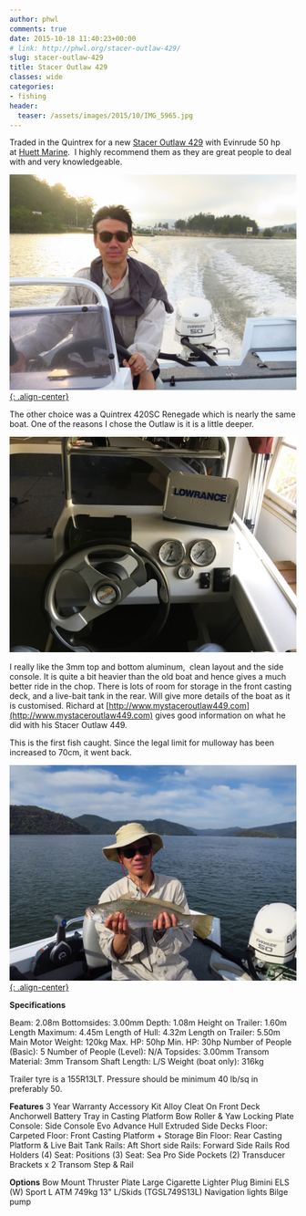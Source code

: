 ```yaml
---
author: phwl
comments: true
date: 2015-10-18 11:40:23+00:00
# link: http://phwl.org/stacer-outlaw-429/
slug: stacer-outlaw-429
title: Stacer Outlaw 429
classes: wide
categories:
- fishing
header:
  teaser: /assets/images/2015/10/IMG_5965.jpg
---
```


Traded in the Quintrex for a new [Stacer Outlaw 429](http://www.stacer.com.au/Aluminium-Boat-Range1/429OutlawSideConsole?Particulars=429%20Outlaw%20Side%20Console) with Evinrude 50 hp at [Huett Marine](http://www.huettmarine.com.au/).  I highly recommend them as they are great people to deal with and very knowledgeable.

[![](/assets/images/2015/10/IMG_5965.jpg){: .align-center}](/assets/images/2015/10/IMG_5965.jpg)

<!-- more -->

The other choice was a Quintrex 420SC Renegade which is nearly the same boat. One of the reasons I chose the Outlaw is it is a little deeper.

![](/assets/images/2018/08/img_1854.jpg)

I really like the 3mm top and bottom aluminum,  clean layout and the side console. It is quite a bit heavier than the old boat and hence gives a much better ride in the chop. There is lots of room for storage in the front casting deck, and a live-bait tank in the rear. Will give more details of the boat as it is customised. Richard at [http://www.mystaceroutlaw449.com](http://www.mystaceroutlaw449.com) gives good information on what he did with his Stacer Outlaw 449.

This is the first fish caught. Since the legal limit for mulloway has been increased to 70cm, it went back.

[![](/assets/images/2015/10/IMG_5966.jpg){: .align-center}](/assets/images/2015/10/IMG_5966.jpg)

**Specifications**

Beam: 2.08m Bottomsides: 3.00mm Depth: 1.08m Height on Trailer: 1.60m Length Maximum: 4.45m Length of Hull: 4.32m Length on Trailer: 5.50m Main Motor Weight: 120kg Max. HP: 50hp Min. HP: 30hp Number of People (Basic): 5 Number of People (Level): N/A Topsides: 3.00mm Transom Material: 3mm Transom Shaft Length: L/S Weight (boat only): 316kg

Trailer tyre is a 155R13LT. Pressure should be minimum 40 lb/sq in preferably 50.

**Features**
3 Year Warranty Accessory Kit Alloy Cleat On Front Deck Anchorwell Battery Tray in Casting Platform Bow Roller & Yaw Locking Plate Console: Side Console Evo Advance Hull Extruded Side Decks Floor: Carpeted Floor: Front Casting Platform + Storage Bin Floor: Rear Casting Platform & Live Bait Tank Rails: Aft Short side Rails: Forward Side Rails Rod Holders (4) Seat: Positions (3) Seat: Sea Pro Side Pockets (2) Transducer Brackets x 2 Transom Step & Rail

**Options**
Bow Mount Thruster Plate Large Cigarette Lighter Plug Bimini ELS (W) Sport L ATM 749kg 13" L/Skids (TGSL749S13L) Navigation lights Bilge pump
